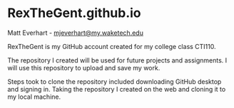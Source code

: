 # RexTheGent.github.io
Matt Everhart - mjeverhart@my.waketech.edu

RexTheGent is my GitHub account created for my college class CTI110. 

The repository I created will be used for future projects and assignments. I will use this repository to upload and save my work. 

Steps took to clone the repository included downloading GitHub desktop and signing in. Taking the repository I created on the web and cloning it to my local machine. 



